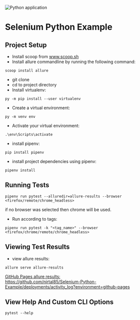 ![Python application](https://github.com/nirtal85/Selenium-Python-Example/workflows/Python%20application/badge.svg)

# Selenium Python Example

## Project Setup

* Install scoop from www.scoop.sh
* Install allure commandline by running the following command:

```
scoop install allure
```

* git clone
* cd to project directory
* Install virtualenv:

```
py -m pip install --user virtualenv
```

* Create a virtual environment:

```
py -m venv env
```

* Activate your virtual environment:

```
.\env\Scripts\activate
```

* install pipenv:

```
pip install pipenv
```

* install project dependencies using pipenv:

```
pipenv install
```

## Running Tests

```
pipenv run pytest --alluredir=allure-results --browser <firefox/remote/chrome_headless>
```

if no browser was selected then chrome will be used.

* Run according to tags:

```
pipenv run pytest -k "<tag_name>" --browser <firefox/chrome/remote/chrome_headless>
```

## Viewing Test Results

* view allure results:

```
allure serve allure-results
```

<ins>GitHub Pages allure results:</ins><br/>
https://github.com/nirtal85/Selenium-Python-Example/deployments/activity_log?environment=github-pages

## View Help And Custom CLI Options

```
pytest --help
```

